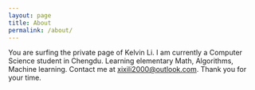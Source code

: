 ```yaml
---
layout: page
title: About
permalink: /about/
---
```


You are surfing the private page of Kelvin Li.
I am currently a Computer Science student in Chengdu.
Learning elementary Math, Algorithms, Machine learning.
Contact me at xixili2000@outlook.com.
Thank you for your time.
